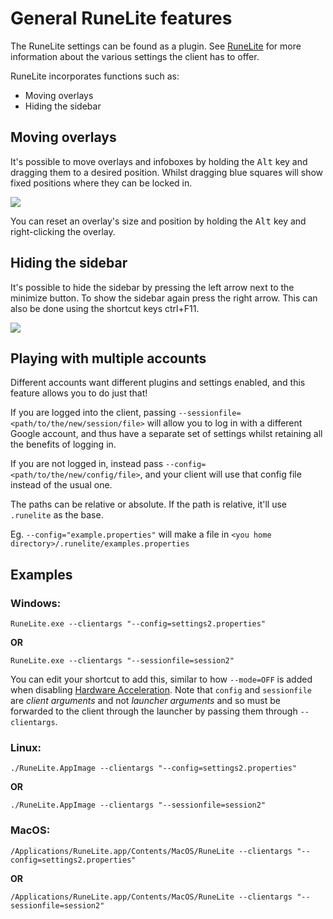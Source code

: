# General RuneLite features
The RuneLite settings can be found as a plugin. See [RuneLite](https://github.com/runelite/runelite/wiki/RuneLite) for more information about the various settings the client has to offer.

RuneLite incorporates functions such as:
* Moving overlays
* Hiding the sidebar

## Moving overlays
It's possible to move overlays and infoboxes by holding the <kbd>Alt</kbd> key and dragging them to a desired position. Whilst dragging blue squares will show fixed positions where they can be locked in.

![](https://thumbs.gfycat.com/AgedTimelyChafer-max-1mb.gif)

You can reset an overlay's size and position by holding the <kbd>Alt</kbd> key and right-clicking the overlay.

## Hiding the sidebar
It's possible to hide the sidebar by pressing the left arrow next to the minimize button. To show the sidebar again press the right arrow. This can also be done using the shortcut keys ctrl+F11.

![](https://thumbs.gfycat.com/BraveWideeyedAiredaleterrier-max-1mb.gif)

## Playing with multiple accounts
Different accounts want different plugins and settings enabled, and this feature allows you to do just that!

If you are logged into the client, passing `--sessionfile=<path/to/the/new/session/file>` will allow you to log in with a different Google account, and thus have a separate set of settings whilst retaining all the benefits of logging in.

If you are not logged in, instead pass `--config=<path/to/the/new/config/file>`, and your client will use that config file instead of the usual one.

The paths can be relative or absolute. If the path is relative, it'll use `.runelite` as the base.

Eg. `--config="example.properties"` will make a file in `<you home directory>/.runelite/examples.properties`

## Examples

### Windows:
```
RuneLite.exe --clientargs "--config=settings2.properties"
```
**OR**
```
RuneLite.exe --clientargs "--sessionfile=session2"
```
You can edit your shortcut to add this, similar to how `--mode=OFF` is added when disabling [Hardware Acceleration](https://github.com/runelite/runelite/wiki/Disable-Hardware-Acceleration#method-1-creating-a-shortcut). Note that `config` and `sessionfile` are *client arguments* and not *launcher arguments* and so must be forwarded to the client through the launcher by passing them through `--clientargs`.


### Linux:
```
./RuneLite.AppImage --clientargs "--config=settings2.properties"
```
**OR**
```
./RuneLite.AppImage --clientargs "--sessionfile=session2"
```

### MacOS:
```
/Applications/RuneLite.app/Contents/MacOS/RuneLite --clientargs "--config=settings2.properties"
```
**OR**
```
/Applications/RuneLite.app/Contents/MacOS/RuneLite --clientargs "--sessionfile=session2"
```